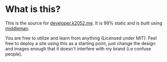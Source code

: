 # What is this?

This is the source for [developer.k2052.me](http://developer.k2052.me). It is 99% static and is built using
[middleman](http://middlemanapp.com).

You are free to utilize and learn from anything (Licensed under MIT). Feel free to deploy a site using
this as a starting point, just change the design and images enough that it doesn't interfere with my brand (i.e confuse people).

